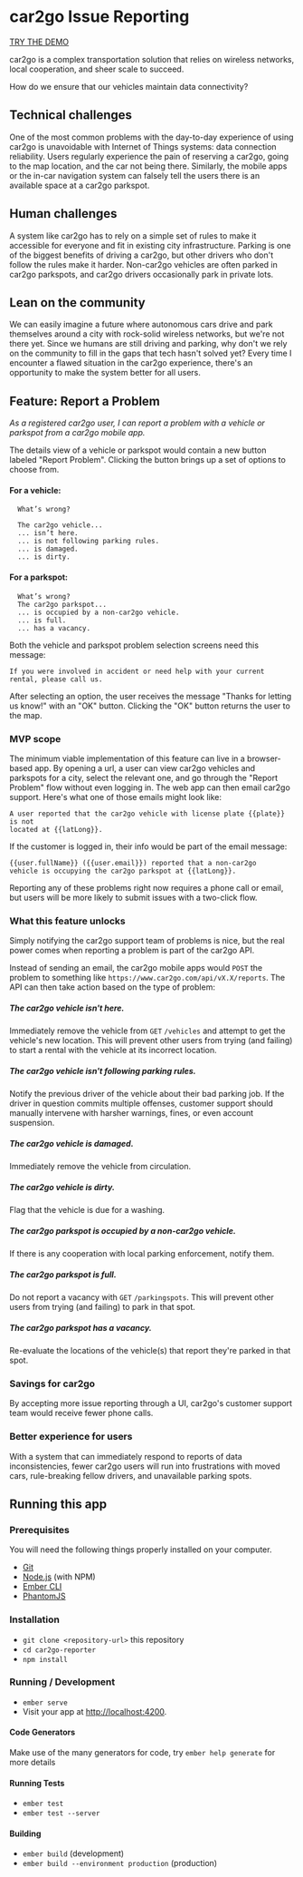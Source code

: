 # car2go Issue Reporting

[TRY THE DEMO](https://car2go-reporter.herokuapp.com/)

car2go is a complex transportation solution that relies on wireless networks, local cooperation, and sheer scale to succeed.

How do we ensure that our vehicles maintain data connectivity?

## Technical challenges
One of the most common problems with the day-to-day experience of using car2go is unavoidable with Internet of Things systems: data connection reliability. Users regularly experience the pain of reserving a car2go, going to the map location, and the car not being there. Similarly, the mobile apps or the in-car navigation system can falsely tell the users there is an available space at a car2go parkspot.

## Human challenges
A system like car2go has to rely on a simple set of rules to make it accessible for everyone and fit in existing city infrastructure. Parking is one of the biggest benefits of driving a car2go, but other drivers who don't follow the rules make it harder. Non-car2go vehicles are often parked in car2go parkspots, and car2go drivers occasionally park in private lots.

## Lean on the community
We can easily imagine a future where autonomous cars drive and park themselves around a city with rock-solid wireless networks, but we're not there yet. Since we humans are still driving and parking, why don't we rely on the community to fill in the gaps that tech hasn't solved yet? Every time I encounter a flawed situation in the car2go experience, there's an opportunity to make the system better for all users.

## Feature: Report a Problem
_As a registered car2go user, I can report a problem with a vehicle or parkspot from a car2go mobile app._

The details view of a vehicle or parkspot would contain a new button labeled "Report Problem". Clicking the button brings up a set of options to choose from.

#### For a vehicle:
```
  What’s wrong?

  The car2go vehicle...
  ... isn’t here.
  ... is not following parking rules.
  ... is damaged.
  ... is dirty.
```
#### For a parkspot:
```
  What’s wrong?
  The car2go parkspot...
  ... is occupied by a non-car2go vehicle.
  ... is full.
  ... has a vacancy.
```

Both the vehicle and parkspot problem selection screens need this message:
```
If you were involved in accident or need help with your current rental, please call us.
```

After selecting an option, the user receives the message "Thanks for letting us know!" with an "OK" button. Clicking the "OK" button returns the user to the map.

### MVP scope
The minimum viable implementation of this feature can live in a browser-based app. By opening a url, a user can view car2go vehicles and parkspots for a city, select the relevant one, and go through the "Report Problem" flow without even logging in. The web app can then email car2go support. Here's what one of those emails might look like:
```
A user reported that the car2go vehicle with license plate {{plate}} is not
located at {{latLong}}.
```

If the customer is logged in, their info would be part of the email message:
```
{{user.fullName}} ({{user.email}}) reported that a non-car2go
vehicle is occupying the car2go parkspot at {{latLong}}.
```

Reporting any of these problems right now requires a phone call or email, but users will be more likely to submit issues with a two-click flow.

### What this feature unlocks
Simply notifying the car2go support team of problems is nice, but the real power comes when reporting a problem is part of the car2go API.

Instead of sending an email, the car2go mobile apps would `POST` the problem to something like `https://www.car2go.com/api/vX.X/reports`. The API can then take action based on the type of problem:

##### The car2go vehicle isn't here.
Immediately remove the vehicle from `GET` `/vehicles` and attempt to get the vehicle's new location. This will prevent other users from trying (and failing) to start a rental with the vehicle at its incorrect location.

##### The car2go vehicle isn't following parking rules.
Notify the previous driver of the vehicle about their bad parking job. If the driver in question commits multiple offenses, customer support should manually intervene with harsher warnings, fines, or even account suspension.

##### The car2go vehicle is damaged.
Immediately remove the vehicle from circulation.

##### The car2go vehicle is dirty.
Flag that the vehicle is due for a washing.

##### The car2go parkspot is occupied by a non-car2go vehicle.
If there is any cooperation with local parking enforcement, notify them.

##### The car2go parkspot is full.
Do not report a vacancy with `GET` `/parkingspots`. This will prevent other users from trying (and failing) to park in that spot.

##### The car2go parkspot has a vacancy.
Re-evaluate the locations of the vehicle(s) that report they're parked in that spot.

### Savings for car2go
By accepting more issue reporting through a UI, car2go's customer support team would receive fewer phone calls.

### Better experience for users
With a system that can immediately respond to reports of data inconsistencies, fewer car2go users will run into frustrations with moved cars, rule-breaking fellow drivers, and unavailable parking spots.


## Running this app

### Prerequisites

You will need the following things properly installed on your computer.

* [Git](https://git-scm.com/)
* [Node.js](https://nodejs.org/) (with NPM)
* [Ember CLI](https://ember-cli.com/)
* [PhantomJS](http://phantomjs.org/)

### Installation

* `git clone <repository-url>` this repository
* `cd car2go-reporter`
* `npm install`

### Running / Development

* `ember serve`
* Visit your app at [http://localhost:4200](http://localhost:4200).

#### Code Generators

Make use of the many generators for code, try `ember help generate` for more details

#### Running Tests

* `ember test`
* `ember test --server`

#### Building

* `ember build` (development)
* `ember build --environment production` (production)
